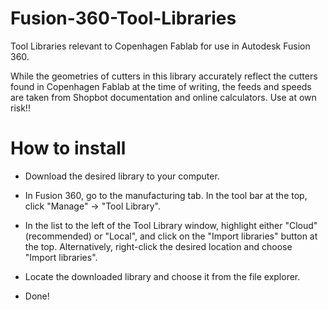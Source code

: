 # Fusion-360-Tool-Libraries
Tool Libraries relevant to Copenhagen Fablab for use in Autodesk Fusion 360.


While the geometries of cutters in this library accurately reflect the cutters found in Copenhagen Fablab at the time of writing, the feeds and speeds are taken from Shopbot documentation and online calculators. Use at own risk!!

# How to install
- Download the desired library to your computer.

- In Fusion 360, go to the manufacturing tab. In the tool bar at the top, click "Manage" -> "Tool Library".

- In the list to the left of the Tool Library window, highlight either "Cloud"(recommended) or "Local", and click on the "Import libraries" button at the top. Alternatively, right-click the desired location and choose "Import libraries".

- Locate the downloaded library and choose it from the file explorer.

- Done!
